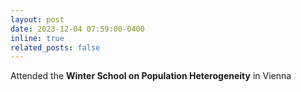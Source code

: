 ```yaml
---
layout: post
date: 2023-12-04 07:59:00-0400
inline: true
related_posts: false
---
```


Attended the  <a href="https://www.oeaw.ac.at/vid/events/winter-school" style="color: inherit; text-decoration: none;">**Winter School on Population Heterogeneity**</a> in Vienna
